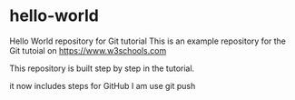 # hello-world
Hello World repository for Git tutorial
This is an example repository for the Git tutoial on https://www.w3schools.com

This repository is built step by step in the tutorial.


it now includes steps for GitHub
I am use git push
